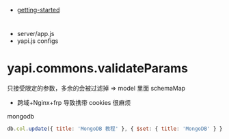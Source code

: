 - [getting-started](https://ued.qunar.com/ykit/guide/getting-started.html)

#

- server/app.js
- yapi.js configs

# yapi.commons.validateParams

只接受限定的参数，多余的会被过滤掉 => model 里面 schemaMap

- 跨域+Nginx+frp 导致携带 cookies 很麻烦

mongodb

```js
db.col.update({ title: 'MongoDB 教程' }, { $set: { title: 'MongoDB' } }, { multi: true });
```
